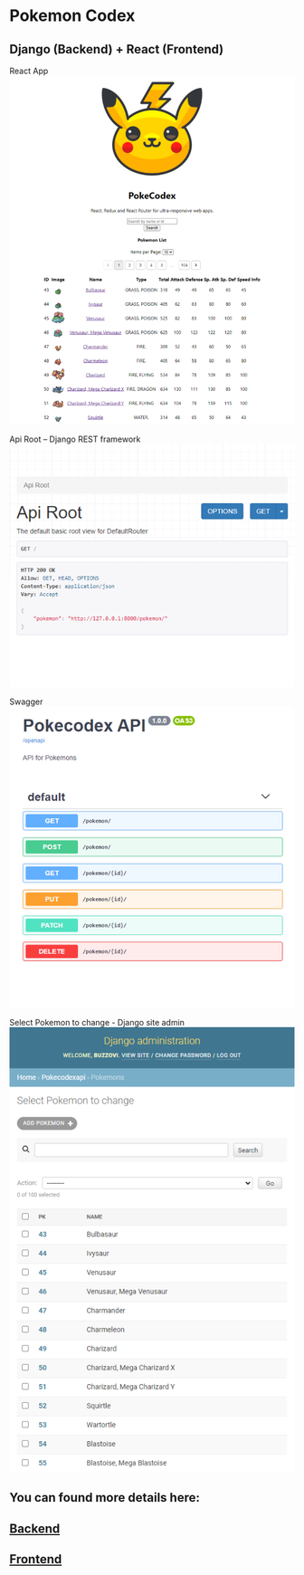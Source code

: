 # Pokemon Codex

## Django (Backend) + React (Frontend)

React App
![](./img/React_App.png)

Api Root – Django REST framework
![](./img/Api_Root.png)

Swagger
![](./img/Swagger.png)

Select Pokemon to change - Django site admin
![](./img/Django_admin.png)

## You can found more details here:

## [Backend](https://github.com/buzzovi/pokecodex/tree/master/backend)

## [Frontend](https://github.com/buzzovi/pokecodex/tree/master/frontend/pokecodex)
